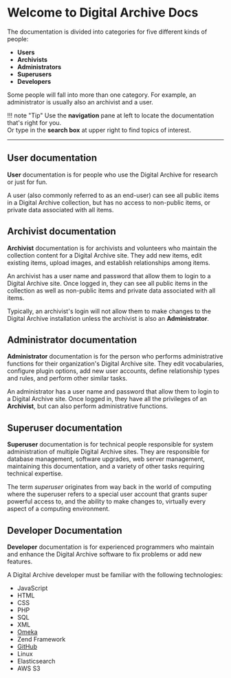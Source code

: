 # Welcome to Digital Archive Docs

The documentation is divided into categories for five different kinds of people:

- **Users**
- **Archivists**
- **Administrators**
- **Superusers**
- **Developers**

Some people will fall into more than one category. For example, an administrator is usually also an
archivist and a user.

!!! note "Tip" 
    Use the **navigation** pane at left to locate the documentation that's right for you.  
    Or type in the **search box** at upper right to find topics of interest.

---

## User documentation
**User** documentation is for people who use the Digital Archive for research or just for fun.

A user (also commonly referred to as an end-user) can see all public items in a Digital Archive collection,
but has no access to non-public items, or private data associated with all items.

## Archivist documentation
**Archivist** documentation is for archivists and volunteers who maintain the collection content
for a Digital Archive site. They add new items, edit existing items, upload images, and establish relationships among items.

An archivist has a user name and password that allow them to login to a Digital Archive site. Once logged in, they
can see all public items in the collection as well as non-public items and private data associated with all items.

Typically, an archivist's login will not allow them to make changes to the Digital Archive installation unless
the archivist is also an **Administrator**.

## Administrator documentation

**Administrator** documentation is for the person who performs administrative functions for their organization's Digital Archive site. They edit vocabularies, configure plugin options, add new user accounts, define relationship types and rules, and perform other similar tasks.

An administrator has a user name and password that allow them to login to a Digital Archive site. Once logged in, they
have all the privileges of an **Archivist**, but can also perform administrative functions.

## Superuser documentation
**Superuser** documentation is for technical people responsible for system administration of multiple Digital Archive sites. They are responsible for database management, software upgrades, web server management, maintaining this documentation, and a variety of other tasks requiring technical expertise.

The term *superuser* originates from way back in the world of computing where the superuser refers to a special user account
that grants super powerful access to, and the ability to make changes to, virtually every aspect of a computing environment.

## Developer Documentation
**Developer** documentation is for experienced programmers who maintain and enhance the Digital Archive software
to fix problems or add new features.

A Digital Archive developer must be familiar with the following technologies:

- JavaScript
- HTML 
- CSS
- PHP
- SQL
- XML
- [Omeka](dev-omeka.md)
- Zend Framework
- [GitHub](dev-github.md)
- Linux
- Elasticsearch
- AWS S3

